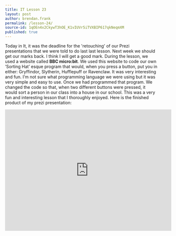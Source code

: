 ```yaml
---
title: IT Lesson 23
layout: post
author: brendan.frank
permalink: /lesson-24/
source-id: 1qOEn4x2CkywT3hOE_K1vIUVr5iTVXBIP617qkNeqmXM
published: true
---
```

Today in It, it was the deadline for the 'retouching' of our Prezi presentations that we were told to do last last lesson. Next week we should get our marks back. I think I will get a good mark. During the lesson, we used a website called **BBC micro:bit**. We used this website to code our own ‘Sorting Hat’ esque program that would, when you press a button, put you in either: Gryffindor, Slytherin, Hufflepuff or Ravenclaw. It was very interesting and fun. I’m not sure what programming language we were using but it was very simple and easy to use. Once we had programmed that program. We changed the code so that, when two different buttons were pressed, it would sort a person in our class into a house in our school. This was a very fun and interesting lesson that I thoroughly enjoyed. Here is the finished product of my prezi presentation:

<iframe id="iframe_container" frameborder="0" webkitallowfullscreen="" mozallowfullscreen="" allowfullscreen="" width="550" height="400" src="https://prezi.com/embed/efxqzoq-ncmy/?bgcolor=ffffff&amp;lock_to_path=0&amp;autoplay=0&amp;autohide_ctrls=0&amp;landing_data=bHVZZmNaNDBIWnNjdEVENDRhZDFNZGNIUE43MHdLNWpsdFJLb2ZHanI0bEs5N1Fnc0hybFFjWHhtMGxWZGNsNWN3PT0&amp;landing_sign=dfXJDhgKFa0YkDbpqa7MH7h4uv8ST3EeCuYvdEVHw4o"></iframe>

